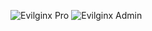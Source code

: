 




![Evilginx Pro](https://raw.githubusercontent.com/infect10n/google-phishlet/refs/heads/main/evilginx_mod.png)
![Evilginx Admin](https://github.com/infect10n/google-phishlet/blob/main/admin.png?raw=true)
